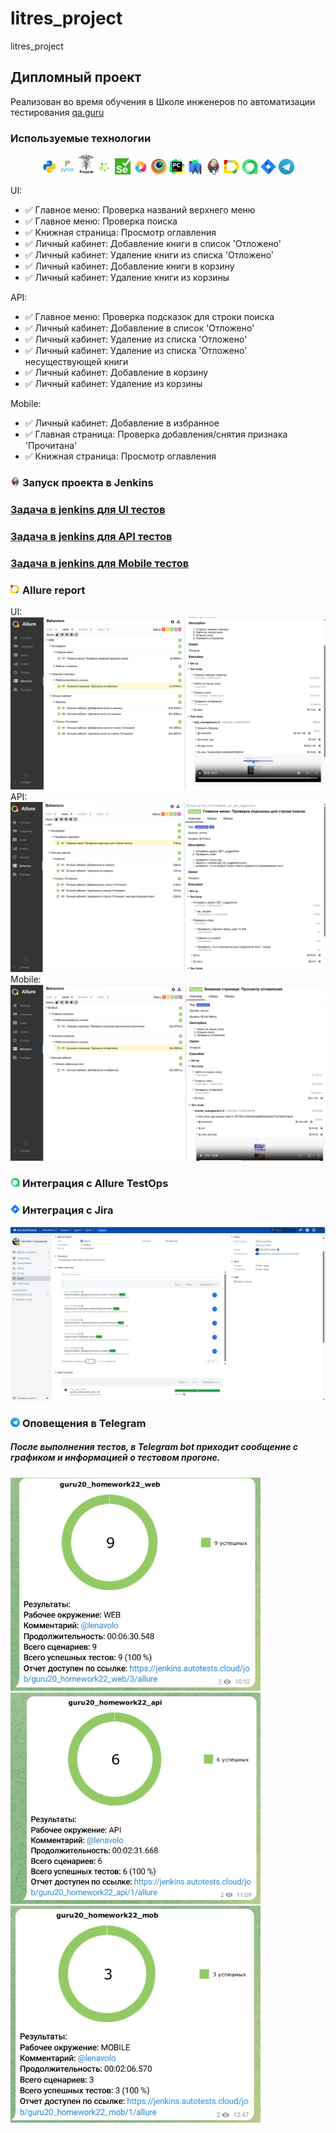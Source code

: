 # litres_project

litres_project

## Дипломный проект

Реализован во время обучения в Школе инженеров по автоматизации тестирования <a target="_blank" href="https://qa.guru">
qa.guru</a>

### Используемые технологии

<p  align="center">
    <code><img width="5%" title="Python" src="images/python.png"></code>
    <code><img width="5%" title="Pytest" src="images/pytest.png"></code>
    <code><img width="5%" title="Requests" src="images/requests.png"></code>
    <code><img width="5%" title="Selene" src="images/selene.png"></code>
    <code><img width="5%" title="Selenium" src="images/selenium.png"></code>
    <code><img width="5%" title="Appium" src="images/appium.png"></code>
    <code><img width="5%" title="Browserstack" src="images/browserstack.png"></code>
    <code><img width="5%" title="PyCharm" src="images/pycharm.png"></code>
    <code><img width="5%" title="Android Studio" src="images/android_studio.png"></code>
    <code><img width="5%" title="Jenkins" src="images/jenkins.png"></code>
    <code><img width="5%" title="Allure Report" src="images/allure_report.png"></code>
    <code><img width="5%" title="Allure TestOps" src="images/allure_testops.png"></code>
    <code><img width="5%" title="Jira" src="images/jira.png"></code>
    <code><img width="5%" title="Telegram" src="images/tg.png"></code>
</p>


<!-- Тест кейсы -->
UI:

* ✅ Главное меню: Проверка названий верхнего меню
* ✅ Главное меню: Проверка поиска
* ✅ Книжная страница: Просмотр оглавления
* ✅ Личный кабинет: Добавление книги в список 'Отложено'
* ✅ Личный кабинет: Удаление книги из списка 'Отложено'
* ✅ Личный кабинет: Добавление книги в корзину
* ✅ Личный кабинет: Удаление книги из корзины


API:

* ✅ Главное меню: Проверка подсказок для строки поиска
* ✅ Личный кабинет: Добавление в список 'Отложено'
* ✅ Личный кабинет: Удаление из списка 'Отложено'
* ✅ Личный кабинет: Удаление из списка 'Отложено' несуществующей книги
* ✅ Личный кабинет: Добавление в корзину
* ✅ Личный кабинет: Удаление из корзины

Mobile:

* ✅ Личный кабинет: Добавление в избранное
* ✅ Главная страница: Проверка добавления/снятия признака 'Прочитана'
* ✅ Книжная страница: Просмотр оглавления


<!-- Jenkins -->

### <img width="3%" title="Jenkins" src="images/jenkins.png"> Запуск проекта в Jenkins
### [Задача в jenkins для UI тестов](https://jenkins.autotests.cloud/job/guru20_homework22_web/)
### [Задача в jenkins для API тестов](https://jenkins.autotests.cloud/job/guru20_homework22_api/)
### [Задача в jenkins для Mobile тестов](https://jenkins.autotests.cloud/job/guru20_homework22_mob/)



<!-- Allure report -->

### <img width="3%" title="Allure Report" src="images/allure_report.png"> Allure report
UI:
![This is an image](images/allure_web.jpg)
API:
![This is an image](images/allure_api.jpg)
Mobile:
![This is an image](images/allure_mobile.jpg)
<!-- Allure TestOps -->

### <img width="3%" title="Allure TestOps" src="images/allure_testops.png"> Интеграция с Allure TestOps

<!-- Jira -->

### <img width="3%" title="Jira" src="images/jira.png"> Интеграция с Jira

![This is an image](images/jira.jpg)

<!-- Telegram -->

### <img width="3%" title="Telegram" src="images/tg.png"> Оповещения в Telegram

##### После выполнения тестов, в Telegram bot приходит сообщение с графиком и информацией о тестовом прогоне.
<img src="images/bot_web_result.jpg" alt="This is an image" width="400">
<img src="images/bot_api_result.jpg" alt="This is an image" width="400">
<img src="images/bot_mobile_result.jpg" alt="This is an image" width="400">




